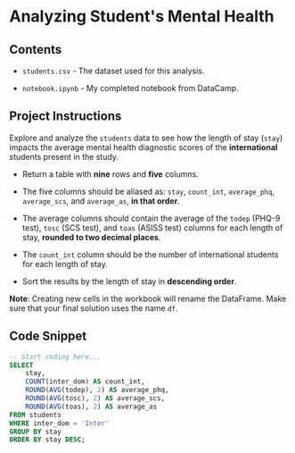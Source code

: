 # Analyzing Student's Mental Health  

## Contents

- `students.csv` - The dataset used for this analysis.

- `notebook.ipynb` - My completed notebook from DataCamp.

## Project Instructions

Explore and analyze the `students` data to see how the length of stay (`stay`) impacts the average mental health diagnostic scores of the **international** students present in the study.

- Return a table with **nine** rows and **five** columns.

- The five columns should be aliased as: `stay`, `count_int`, `average_phq`, `average_scs`, and `average_as`, **in that order**.

- The average columns should contain the average of the `todep` (PHQ-9 test), `tosc` (SCS test), and `toas` (ASISS test) columns for each length of stay, **rounded to two decimal places**.

- The `count_int` column should be the number of international students for each length of stay.

- Sort the results by the length of stay in **descending order**.

**Note**: Creating new cells in the workbook will rename the DataFrame. Make sure that your final solution uses the name `df`.

## Code Snippet

```sql
-- Start coding here...
SELECT
	stay,
	COUNT(inter_dom) AS count_int,
	ROUND(AVG(todep), 2) AS average_phq,
	ROUND(AVG(tosc), 2) AS average_scs,
	ROUND(AVG(toas), 2) AS average_as
FROM students
WHERE inter_dom = 'Inter'
GROUP BY stay
ORDER BY stay DESC;
```
